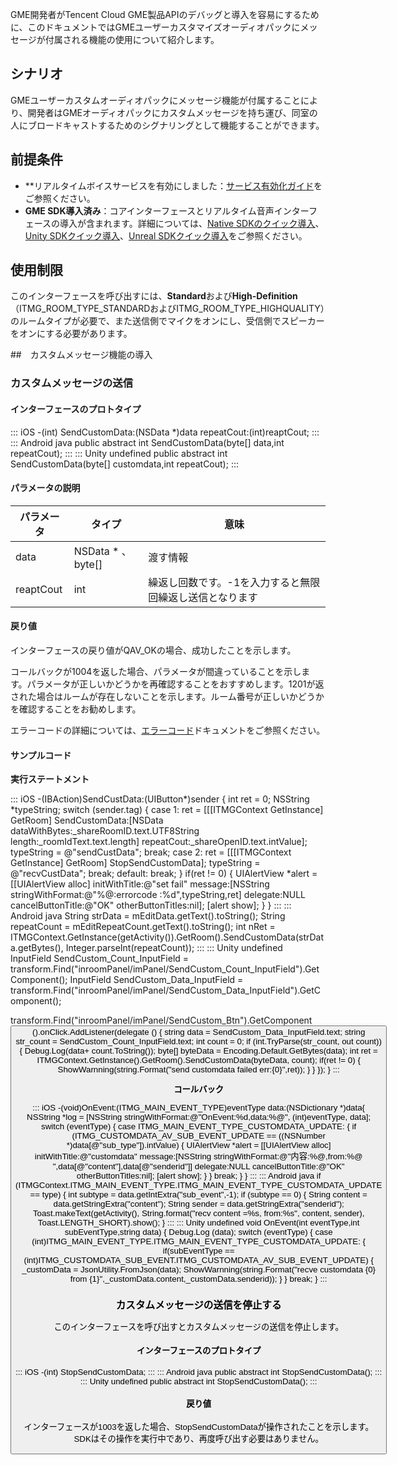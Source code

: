 
GME開発者がTencent Cloud GME製品APIのデバッグと導入を容易にするために、このドキュメントではGMEユーザーカスタマイズオーディオパックにメッセージが付属される機能の使用について紹介します。

## シナリオ

GMEユーザーカスタムオーディオパックにメッセージ機能が付属することにより、開発者はGMEオーディオパックにカスタムメッセージを持ち運び、同室の人にブロードキャストするためのシグナリングとして機能することができます。


##  前提条件

- **リアルタイムボイスサービスを有効にしました：[サービス有効化ガイド](https://intl.cloud.tencent.com/document/product/607/10782)をご参照ください。
- **GME SDK導入済み**：コアインターフェースとリアルタイム音声インターフェースの導入が含まれます。詳細については、[Native SDKのクイック導入](https://intl.cloud.tencent.com/document/product/607/40858)、[Unity SDKクイック導入](https://intl.cloud.tencent.com/document/product/607/44544)、[Unreal SDKクイック導入](https://intl.cloud.tencent.com/document/product/607/44545)をご参照ください。


## 使用制限

このインターフェースを呼び出すには、**Standard**および**High-Definition**（ITMG_ROOM_TYPE_STANDARDおよびITMG_ROOM_TYPE_HIGHQUALITY）のルームタイプが必要で、また送信側でマイクをオンにし、受信側でスピーカーをオンにする必要があります。

##　カスタムメッセージ機能の導入

### カスタムメッセージの送信

#### インターフェースのプロトタイプ


<dx-codeblock>
::: iOS 
-(int) SendCustomData:(NSData *)data repeatCout:(int)reaptCout;
:::
::: Android java
public abstract int SendCustomData(byte[] data,int repeatCout);
:::
::: Unity undefined
public abstract int SendCustomData(byte[] customdata,int repeatCout);
:::
</dx-codeblock>

#### パラメータの説明

| パラメータ   | タイプ     | 意味            |
|----------|-------|-------|
|data       |NSData * 、byte[]    |渡す情報|
|reaptCout  |int        |繰返し回数です。-1を入力すると無限回繰返し送信となります|

#### 戻り値
インターフェースの戻り値がQAV_OKの場合、成功したことを示します。

コールバックが1004を返した場合、パラメータが間違っていることを示します。パラメータが正しいかどうかを再確認することをおすすめします。1201が返された場合はルームが存在しないことを示します。ルーム番号が正しいかどうかを確認することをお勧めします。

エラーコードの詳細については、[エラーコード](https://www.tencentcloud.com/document/product/607/33223)ドキュメントをご参照ください。

####  サンプルコード

**実行ステートメント**


<dx-codeblock>
::: iOS 
-(IBAction)SendCustData:(UIButton*)sender {
    int ret = 0;
    NSString *typeString;
    switch (sender.tag) {
        case 1:
            ret = [[[ITMGContext GetInstance] GetRoom] SendCustomData:[NSData dataWithBytes:_shareRoomID.text.UTF8String length:_roomIdText.text.length] repeatCout:_shareOpenID.text.intValue];
            typeString = @"sendCustData";
            break;
          case 2:
            ret = [[[ITMGContext GetInstance] GetRoom] StopSendCustomData];
            typeString = @"recvCustData";
            break;
        default:
            break;
    }
    if(ret != 0) {
        UIAlertView *alert = [[UIAlertView alloc] initWithTitle:@"set fail" message:[NSString stringWithFormat:@"%@:errorcode :%d",typeString,ret] delegate:NULL cancelButtonTitle:@"OK" otherButtonTitles:nil];
        [alert show];
    }
}
:::
::: Android java
String strData = mEditData.getText().toString();
String repeatCount = mEditRepeatCount.getText().toString();
int nRet = ITMGContext.GetInstance(getActivity()).GetRoom().SendCustomData(strData.getBytes(), Integer.parseInt(repeatCount));
:::
::: Unity undefined
InputField SendCustom_Count_InputField = transform.Find("inroomPanel/imPanel/SendCustom_Count_InputField").GetComponent<InputField>();
InputField SendCustom_Data_InputField = transform.Find("inroomPanel/imPanel/SendCustom_Data_InputField").GetComponent<InputField>();

transform.Find("inroomPanel/imPanel/SendCustom_Btn").GetComponent<Button>().onClick.AddListener(delegate ()
       {
           string data = SendCustom_Data_InputField.text;
           string str_count = SendCustom_Count_InputField.text;
           int count = 0;
           if (int.TryParse(str_count, out count)) {
               Debug.Log(data+ count.ToString());
               byte[] byteData = Encoding.Default.GetBytes(data);
              int ret =  ITMGContext.GetInstance().GetRoom().SendCustomData(byteData, count);
              if(ret != 0) {
                 ShowWarnning(string.Format("send customdata failed err:{0}",ret));
              }
           }
       });
}
:::
</dx-codeblock>


**コールバック**


<dx-codeblock>
::: iOS 
-(void)OnEvent:(ITMG_MAIN_EVENT_TYPE)eventType data:(NSDictionary *)data{
    NSString *log = [NSString stringWithFormat:@"OnEvent:%d,data:%@", (int)eventType, data];
    switch (eventType) {
                 case   ITMG_MAIN_EVENT_TYPE_CUSTOMDATA_UPDATE: {
            if (ITMG_CUSTOMDATA_AV_SUB_EVENT_UPDATE == ((NSNumber *)data[@"sub_type"]).intValue) {
                UIAlertView *alert = [[UIAlertView alloc] initWithTitle:@"customdata" message:[NSString stringWithFormat:@"内容:%@,from:%@ ",data[@"content"],data[@"senderid"]] delegate:NULL cancelButtonTitle:@"OK" otherButtonTitles:nil];
                                    [alert show];
            }
        }
            break;
    }
}
:::
::: Android java
if (ITMGContext.ITMG_MAIN_EVENT_TYPE.ITMG_MAIN_EVENT_TYPE_CUSTOMDATA_UPDATE == type) {
	int subtype  =  data.getIntExtra("sub_event",-1);
	if (subtype == 0) {
	    String content =  data.getStringExtra("content");
	    String sender = data.getStringExtra("senderid");
	    Toast.makeText(getActivity(), String.format("recv content =%s, from:%s", content, 
	        sender), Toast.LENGTH_SHORT).show();
	}
:::
::: Unity undefined
void OnEvent(int eventType,int subEventType,string data)
{
	Debug.Log (data);
	switch (eventType) {
     case (int)ITMG_MAIN_EVENT_TYPE.ITMG_MAIN_EVENT_TYPE_CUSTOMDATA_UPDATE:
      {
         if(subEventType == (int)ITMG_CUSTOMDATA_SUB_EVENT.ITMG_CUSTOMDATA_AV_SUB_EVENT_UPDATE) {
             _customData = JsonUtility.FromJson<CustomDataInfo>(data);
           ShowWarnning(string.Format("recve customdata {0}  from {1}",_customData.content,_customData.senderid));
         }
      }
     break;
}
:::
</dx-codeblock>



### カスタムメッセージの送信を停止する
このインターフェースを呼び出すとカスタムメッセージの送信を停止します。

#### インターフェースのプロトタイプ

<dx-codeblock>
::: iOS 
-(int) StopSendCustomData;
:::
::: Android java
public abstract int StopSendCustomData();
:::
::: Unity undefined
public abstract int StopSendCustomData();
:::
</dx-codeblock>


#### 戻り値

インターフェースが1003を返した場合、StopSendCustomDataが操作されたことを示します。SDKはその操作を実行中であり、再度呼び出す必要はありません。

